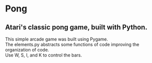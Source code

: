 # Pong

## Atari's classic pong game, built with Python.

This simple arcade game was built using Pygame.
</br>
The elements.py abstracts some functions of code improving the organization of code.
</br>
Use W, S, I, and K to control the bars.
